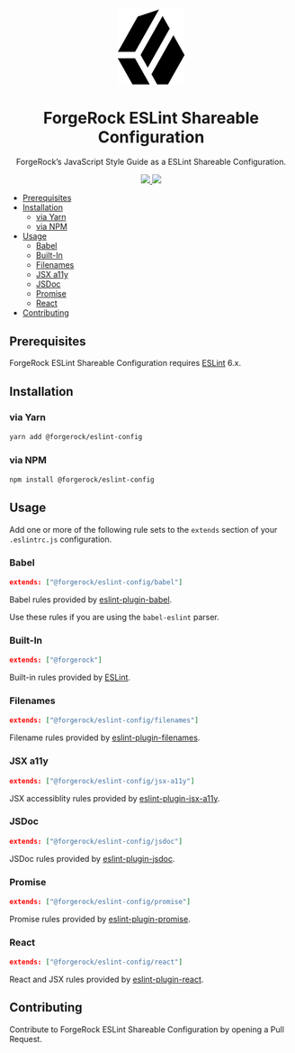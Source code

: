 <div align="center">
  <img width="120" src="logo.png">
  <h1>ForgeRock ESLint Shareable Configuration</h1>
  ForgeRock’s JavaScript Style Guide as a ESLint Shareable Configuration.
  <p>
  <div>
    <a href="https://www.npmjs.com/package/@forgerock/eslint-config">
      <img src="https://img.shields.io/npm/v/@forgerock/eslint-config.svg?style=flat-square">
    </a>
    <img src="https://img.shields.io/david/forgerock/eslint-config.svg?style=flat-square">
  </div>
</div>

- [Prerequisites](#prerequisites)
- [Installation](#installation)
  - [via Yarn](#via-yarn)
  - [via NPM](#via-npm)
- [Usage](#usage)
  - [Babel](#babel)
  - [Built-In](#built-in)
  - [Filenames](#filenames)
  - [JSX a11y](#jsx-a11y)
  - [JSDoc](#jsdoc)
  - [Promise](#promise)
  - [React](#react)
- [Contributing](#contributing)

## Prerequisites

ForgeRock ESLint Shareable Configuration requires [ESLint][eslint] 6.x.

## Installation

### via Yarn

```sh
yarn add @forgerock/eslint-config
```

### via NPM

```sh
npm install @forgerock/eslint-config
```

## Usage

Add one or more of the following rule sets to the `extends` section of your `.eslintrc.js` configuration.

### Babel

```json
extends: ["@forgerock/eslint-config/babel"]
```

Babel rules provided by [eslint-plugin-babel][eslint-plugin-babel].

Use these rules if you are using the `babel-eslint` parser.

### Built-In

```json
extends: ["@forgerock"]
```

Built-in rules provided by [ESLint][eslint-rules].

### Filenames

```json
extends: ["@forgerock/eslint-config/filenames"]
```

Filename rules provided by [eslint-plugin-filenames][eslint-plugin-filenames].

### JSX a11y

```json
extends: ["@forgerock/eslint-config/jsx-a11y"]
```

JSX accessiblity rules provided by [eslint-plugin-jsx-a11y][eslint-plugin-jsx-a11y].

### JSDoc

```json
extends: ["@forgerock/eslint-config/jsdoc"]
```

JSDoc rules provided by [eslint-plugin-jsdoc][eslint-plugin-jsdoc].

### Promise

```json
extends: ["@forgerock/eslint-config/promise"]
```

Promise rules provided by [eslint-plugin-promise][eslint-plugin-promise].

### React

```json
extends: ["@forgerock/eslint-config/react"]
```

React and JSX rules provided by [eslint-plugin-react][eslint-plugin-react].

## Contributing

Contribute to ForgeRock ESLint Shareable Configuration by opening a Pull Request.

[eslint-plugin-babel]: https://github.com/babel/eslint-plugin-babel
[eslint-plugin-filenames]: https://github.com/selaux/eslint-plugin-filenames
[eslint-plugin-jsdoc]: https://github.com/gajus/eslint-plugin-jsdoc
[eslint-plugin-jsx-a11y]: https://github.com/evcohen/eslint-plugin-jsx-a11y
[eslint-plugin-promise]: https://github.com/xjamundx/eslint-plugin-promise
[eslint-plugin-react]: https://github.com/yannickcr/eslint-plugin-react
[eslint-rules]: http://eslint.org/docs/rules
[eslint]: http://eslint.org
